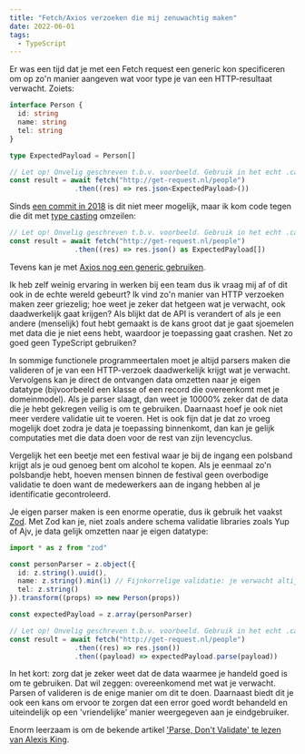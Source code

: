 ```yaml
---
title: "Fetch/Axios verzoeken die mij zenuwachtig maken"
date: 2022-06-01
tags:
  - TypeScript
---
```


Er was een tijd dat je met een Fetch request een generic kon specificeren om op zo'n manier aangeven wat voor type je
van een HTTP-resultaat verwacht. Zoiets:

```ts
interface Person {
  id: string
  name: string
  tel: string
}

type ExpectedPayload = Person[]

// Let op! Onvelig geschreven t.b.v. voorbeeld. Gebruik in het echt .catch
const result = await fetch("http://get-request.nl/people")
                .then((res) => res.json<ExpectedPayload>())
```

Sinds [een commit in 2018](https://github.com/DefinitelyTyped/DefinitelyTyped/commit/78cdbac#diff-16dd1699972b26236bcd5bc367af23fbL128) is dit niet meer mogelijk,
maar ik kom code tegen die dit met [type casting](https://www.w3schools.com/typescript/typescript_casting.php) omzeilen:

```ts
// Let op! Onvelig geschreven t.b.v. voorbeeld. Gebruik in het echt .catch
const result = await fetch("http://get-request.nl/people")
                .then((res) => res.json() as ExpectedPayload[])
```

Tevens kan je met [Axios nog een generic gebruiken](https://github.com/axios/axios/blob/7d6bddba2d8de29c263feaef4c40daa50cb4b176/index.d.ts#L146).

Ik heb zelf weinig ervaring in werken bij een team dus ik vraag mij af of dit ook in de echte wereld gebeurt? Ik vind zo'n manier van HTTP verzoeken maken
zeer griezelig; hoe weet je zeker dat hetgeen wat je verwacht, ook daadwerkelijk gaat krijgen? Als blijkt dat de API is verandert of als je een andere
(menselijk) fout hebt gemaakt is de kans groot dat je gaat sjoemelen met data die je niet eens hebt, waardoor je toepassing gaat crashen. Net zo goed geen
TypeScript gebruiken?

In sommige functionele programmeertalen moet je altijd parsers maken die valideren of je van een HTTP-verzoek daadwerkelijk krijgt wat je verwacht. Vervolgens
kan je direct de ontvangen data omzetten naar je eigen datatype (bijvoorbeeld een klasse of een record die overeenkomt met je domeinmodel). Als je parser slaagt,
dan weet je 10000% zeker dat de data die je hebt gekregen veilig is om te gebruiken. Daarnaast hoef je ook niet meer verdere validatie uit te voeren. Het is ook fijn
dat je dat zo vroeg mogelijk doet zodra je data je toepassing binnenkomt, dan kan je gelijk computaties met die data doen voor de rest van zijn levencyclus.

Vergelijk het een beetje met een festival waar je bij de ingang een polsband krijgt als je oud genoeg bent om alcohol te kopen. Als je eenmaal zo'n polsbandje hebt,
hoeven mensen binnen de festival geen overbodige validatie te doen want de medewerkers aan de ingang hebben al je identificatie gecontroleerd.

Je eigen parser maken is een enorme operatie, dus ik gebruik het vaakst [Zod](https://github.com/colinhacks/zod). Met Zod kan je, niet zoals andere schema validatie 
libraries zoals Yup of Ajv, je data gelijk omzetten naar je eigen datatype:

```ts
import * as z from "zod"

const personParser = z.object({
  id: z.string().uuid(),
  name: z.string().min(1) // Fijnkorrelige validatie: je verwacht altijd string met minstens 1 karakter
  tel: z.string()
}).transform((props) => new Person(props))

const expectedPayload = z.array(personParser)

// Let op! Onvelig geschreven t.b.v. voorbeeld. Gebruik in het echt .catch
const result = await fetch("http://get-request.nl/people")
                .then((res) => res.json())
                .then((payload) => expectedPayload.parse(payload))
```

In het kort: zorg dat je zeker weet dat de data waarmee je handeld goed is om te gebruiken. Dat wil zeggen: overeenkomend met wat je verwacht. Parsen of valideren
is de enige manier om dit te doen. Daarnaast biedt dit je ook een kans om ervoor te zorgen dat een error goed wordt behandeld en uiteindelijk op een 'vriendelijke'
manier weergegeven aan je eindgebruiker.

Enorm leerzaam is om de bekende artikel ['Parse, Don't Validate' te lezen van Alexis King](https://lexi-lambda.github.io/blog/2019/11/05/parse-don-t-validate/).